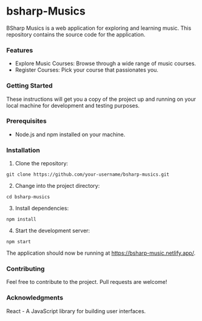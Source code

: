 # bsharp-Musics

BSharp Musics is a web application for exploring and learning music. This repository contains the source code for the application.

### Features

- Explore Music Courses: Browse through a wide range of music courses.
- Register Courses: Pick your course that passionates you.

### Getting Started
These instructions will get you a copy of the project up and running on your local machine for development and testing purposes.

### Prerequisites
- Node.js and npm installed on your machine.

### Installation
1. Clone the repository:

`git clone https://github.com/your-username/bsharp-musics.git`

2. Change into the project directory:

`cd bsharp-musics`

3. Install dependencies:

  `npm install`

4. Start the development server:
   
`npm start`

The application should now be running at https://bsharp-music.netlify.app/.

### Contributing
Feel free to contribute to the project. Pull requests are welcome!

### Acknowledgments
React - A JavaScript library for building user interfaces.
